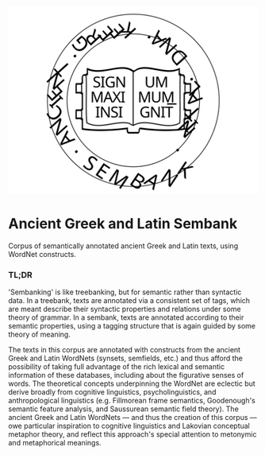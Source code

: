![AGLS Logo](agls_logo.svg)
# Ancient Greek and Latin Sembank
Corpus of semantically annotated ancient Greek and Latin texts, using WordNet constructs.

### TL;DR
'Sembanking' is like treebanking, but for semantic rather than syntactic data. In a treebank, texts are annotated via a consistent set of tags, which are meant describe their syntactic properties and relations under some theory of grammar. In a sembank, texts are annotated according to their semantic properties, using a tagging structure that is again guided by some theory of meaning.

The texts in this corpus are annotated with constructs from the ancient Greek and Latin WordNets (synsets, semfields, etc.) and thus afford the possibility of taking full advantage of the rich lexical and semantic information of these databases, including about the figurative senses of words. The theoretical concepts underpinning the WordNet are eclectic but derive broadly from cognitive linguistics, psycholinguistics, and anthropological linguistics (e.g. Fillmorean frame semantics, Goodenough's semantic feature analysis, and Saussurean semantic field theory). The ancient Greek and Latin WordNets — and thus the creation of this corpus — owe particular inspiration to cognitive linguistics and Lakovian conceptual metaphor theory, and reflect this approach's special attention to metonymic and metaphorical meanings.
